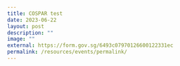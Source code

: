 ```yaml
---
title: COSPAR test
date: 2023-06-22
layout: post
description: ""
image: ""
external: https://form.gov.sg/6493c07970126600122331ec
permalink: /resources/events/permalink/
---
```


